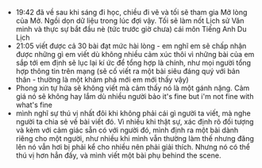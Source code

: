 - 19:42 đã về sau khi sáng đi học, chiều đi vẽ và tối sẽ tham gia Mở lòng của Mở. Ngồi dọn dữ liệu trong lúc đợi vậy. Tối sẽ làm nốt Lịch sử Văn minh và thực sự bắt đầu nè (tức trước giờ chưa) cái môn Tiếng Anh Du Lịch
- 21:05 viết được cả 30 bài đạt mức hài lòng - em nghĩ em sẽ chấp nhận được những gì em viết dù không nhiều cảm xúc thôi vì những bài của em sắp tới em định sẽ lục lại kí ức để tổng hợp là chính, như mọi người tổng hợp thông tin trên mạng (sẽ cố viết ra một bài siêu đáng quý với bản thân - thường là một khám phá mới em mới thấy vậy)
- Phong xin tự hứa sẽ không viết mà cảm thấy nó là một gánh nặng. Cảm giá nó sẽ không hay lắm dù nhiều người bảo it's fine but i'm not fine with what's fine
- mình nghĩ sự thú vị nhất đôi khi không phải cái gì người ta viết, mà nghe người ta chia sẻ về bài viết đó. Vì nhiều khi thật sự, xác định rõ đối tượng và kèm với cảm giác sẵn có với người đó, mình định ra một bài dành riêng cho một người, như nhiều khi mình vẫn thường làm thế nhưng đăng lên nó vẫn hơi bị phải kể cho nhiều nên phải giải thích. Nhưng nó có thể thú vị hơn hẳn đấy, và mình viết một bài phụ behind the scene.